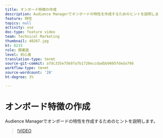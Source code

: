```yaml
---
title: オンボード特徴の作成
description: Audience Managerでオンボードの特性を作成するためのヒントを説明します。
feature: 特性
topics: null
activity: use
doc-type: feature video
team: Technical Marketing
thumbnail: 40267.jpg
kt: 6215
role: 開業医
level: 初心者
translation-type: tm+mt
source-git-commit: a7dc335e75697a7b1720eccdadbb9605fdeda798
workflow-type: tm+mt
source-wordcount: '28'
ht-degree: 3%

---
```



# オンボード特徴の作成

Audience Managerでオンボードの特性を作成するためのヒントを説明します。

>[!VIDEO](https://video.tv.adobe.com/v/40267/?quality=12&learn=on)
